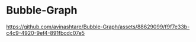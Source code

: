 # Bubble-Graph

https://github.com/avinashtare/Bubble-Graph/assets/88629099/f9f7e33b-c4c9-4920-9ef4-891fbcdc07e5

